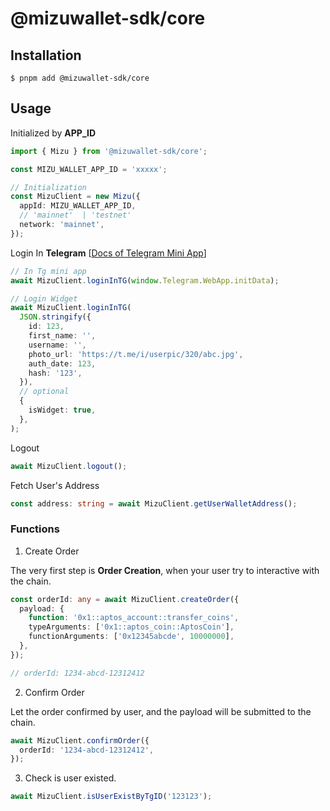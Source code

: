 # @mizuwallet-sdk/core

## Installation

```base
$ pnpm add @mizuwallet-sdk/core
```

## Usage

Initialized by **APP_ID**

```ts
import { Mizu } from '@mizuwallet-sdk/core';

const MIZU_WALLET_APP_ID = 'xxxxx';

// Initialization
const MizuClient = new Mizu({
  appId: MIZU_WALLET_APP_ID,
  // 'mainnet'  | 'testnet'
  network: 'mainnet',
});
```

Login In **Telegram** [[Docs of Telegram Mini App](https://core.telegram.org/bots/webapps#designing-mini-apps)]

```ts
// In Tg mini app
await MizuClient.loginInTG(window.Telegram.WebApp.initData);

// Login Widget
await MizuClient.loginInTG(
  JSON.stringify({
    id: 123,
    first_name: '',
    username: '',
    photo_url: 'https://t.me/i/userpic/320/abc.jpg',
    auth_date: 123,
    hash: '123',
  }),
  // optional
  {
    isWidget: true,
  },
);
```

Logout

```ts
await MizuClient.logout();
```

Fetch User's Address

```ts
const address: string = await MizuClient.getUserWalletAddress();
```

### Functions

1. Create Order

The very first step is **Order Creation**, when your user try to interactive with the chain.

```ts
const orderId: any = await MizuClient.createOrder({
  payload: {
    function: '0x1::aptos_account::transfer_coins',
    typeArguments: ['0x1::aptos_coin::AptosCoin'],
    functionArguments: ['0x12345abcde', 10000000],
  },
});

// orderId: 1234-abcd-12312412
```

2. Confirm Order

Let the order confirmed by user, and the payload will be submitted to the chain.

```ts
await MizuClient.confirmOrder({
  orderId: '1234-abcd-12312412',
});
```

3. Check is user existed.

```ts
await MizuClient.isUserExistByTgID('123123');
```


